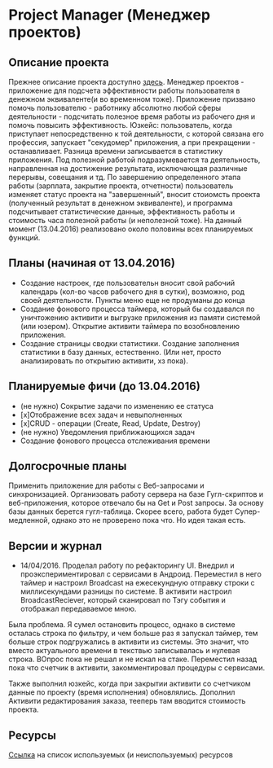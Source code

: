 # Project Manager (Менеджер проектов)

## Описание проекта
Прежнее описание проекта доступно [здесь](https://github.com/maximgorbatyuk/TaskManager/blob/master/olddescription.md). Менеджер проектов - приложение для подсчета эффективности работы пользователя в денежном эквиваленте(и во временном тоже). Приложение призвано помочь пользователю - работнику абсолютно любой сферы деятельности - подсчитать полезное время работы из рабочего дня и помочь повысить эффективность. Юзкейс: пользователь, когда приступает непосредственно к той деятельности, с которой связана его профессия, запускает "секудомер" приложения, а при прекращении - останавливает. Разница времени записывается в статистику приложения. Под полезной работой подразумевается та деятельность, направленная на достижение результата, исключающая различные перерывы, совещания и тд. По завершению определенного этапа работы (зарплата, закрытие проекта, отчетности) пользователь изменяет статус проекта на "завершенный", вносит стоиомсть проекта (полученный результат в денежном эквиваленте), и программа подсчитывает статистические данные, эффективность работы и стоимость часа полезной работы (и неполезной тоже). На данный момент (13.04.2016) реализовано около половины всех планируемых функций.

## Планы (начиная от 13.04.2016)
* Создание настроек, где пользовательн вносит свой рабочий календарь (кол-во часов рабочего дня в сутки), возможно, род своей деятельности. Пункты меню еще не продуманы до конца
* Создание фонового процесса таймера, который бы создавался по уничтожению активити и выгрузке приложения из памяти системой (или юзером). Открытие активити таймера по возобновлению приложения.
* Создание страницы сводки статистики. Создание заполнения статистики в базу данных, естественно. (Или нет, просто анализировать по открытию активити, хз пока).



## Планируемые фичи (до 13.04.2016)
* (не нужно) Сокрытие задачи по изменению ее статуса
* [x]Отображение всех задач и невыполненных
* [x]CRUD - операции (Create, Read, Update, Destroy)
* (не нужно) Уведомления приближающихся задач
* Создание фонового процесса отслеживания времени

## Долгосрочные планы
Применить приложение для работы с Веб-запросами и синхронизацией. Организовать работу сервера на базе Гугл-скриптов и веб-приложения, которое отвечало бы на Get и Post запросы. За основу базы данных берется гугл-таблица. Скорее всего, работа будет Супер-медленной, однако это не проверено пока что. Но идея такая есть. 

## Версии и журнал
* 14/04/2016. Проделал работу по рефакторингу UI. Внедрил и проэкспериментировал с сервисами в Андроид. Переместил в него таймер и настроил Broadcast на ежесекундную отправку строки с миллисекундами разницы по системе. В активити настроил BroadcastReciever, который сканировал по Тэгу события и отображал передаваемое мною. 

Была проблема. Я сумел остановить процесс, однако в системе осталась строка по фильтру, и чем больше раз я запускал таймер, тем больше строк подгружались в активити из системы. Это значит, что вместо актуального времени в текствью записывалась и нулевая строка. ВОпрос пока не решал и не искал на стаке. Переместил назад пока что счетчик в активити, закомментировал процедуры с сервисами. 

Также выполнил юзкейс, когда при закрытии активити со счетчиком данные по проекту (время исполнения) обновлялись. Дополнил Активити редактирования заказа, тееперь там вводится стоимость проекта.


## Ресурсы
[Ссылка](https://github.com/maximgorbatyuk/TaskManager/blob/master/source.md) на список используемых (и неиспользуемых) ресурсов